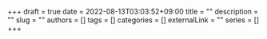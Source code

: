 +++ 
draft = true
date = 2022-08-13T03:03:52+09:00
title = ""
description = ""
slug = ""
authors = []
tags = []
categories = []
externalLink = ""
series = []
+++
